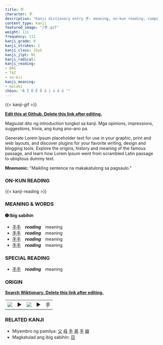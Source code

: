 ```yaml
---
title: 手
character: 手
description: "Kanji dictionary entry 手: meaning, on-kun reading, compounds, origin, related kanji"
content_type: kanji
featured_image: "/手.gif"
weight: 111
frequency: 111
kanji_grade: 0
kanji_strokes: 1
kanji_class: Jōyō
kanji_jlpt: N1
kanji_radical: 
kanji_reading: 
- DAI
- TAI
- oo-kii
kanji_meaning:
- malaki
chōon: "Ā Ī Ū Ē Ō ā ī ū ē ō ’"
---
```

[//]: # (Don't edit the line below. Kanji animated GIF code is automatically generated.)
{{< kanji-gif >}}

[//]: # (Edit below this line.)

**[Edit this at Github. Delete this link after editing.](https://github.com/tim0g/tim/tree/main/content/kanji/手/index.md)**

Magsulat dito ng introduction tungkol sa kanji. Mga opinions, impressions, suggestions, trivia, ang kung ano-ano pa.

Generate Lorem Ipsum placeholder text for use in your graphic, print and web layouts, and discover plugins for your favorite writing, design and blogging tools. Explore the origins, history and meaning of the famous passage, and learn how Lorem Ipsum went from scrambled Latin passage to ubiqitous dummy text.
 
**Mnemonic:** "Maikling sentence na makakatulong sa pagsaulo."

### ON-KUN READING

[//]: # (Don't edit the line below. ON-KUN READING code is automatically generated.)
{{< kanji-reading >}}

### MEANING & WORDS

#### ➊ **Ibig sabihin**
  - [手](../手)[手](../手)　***reading***　meaning
  - [手](../手)[手](../手)　***reading***　meaning
  - [手](../手)[手](../手)　***reading***　meaning
  - [手](../手)[手](../手)　***reading***　meaning

### SPECIAL READING
  - [手](../手)[手](../手)　***reading***　meaning

### ORIGIN

**[Search Wiktionary. Delete this link after editing.](https://wiktionary.org/wiki/手)**
<table class="kanji-table"><tr><td>
<img src="60px-手-bronze.svg.png">
</td><td>▶</td><td>
<img src="60px-手-oracle.svg.png">
</td><td>▶</td>
<td class="kanji-origin">手</td>
</tr></table>

### RELATED KANJI
- Miyembro ng pamilya: [父](../父) [母](../母) [手](../手) [弟](../弟) [手](../手) [娘](../娘)
- Magkatulad ang ibig sabihin: [日](../日)
